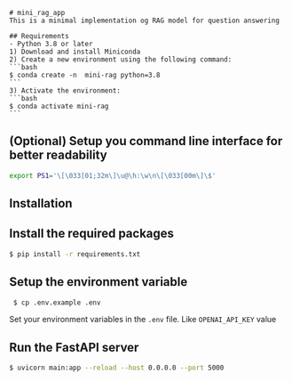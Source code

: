     # mini_rag_app
    This is a minimal implementation og RAG model for question answering

    ## Requirements
    - Python 3.8 or later
    1) Download and install Miniconda
    2) Create a new environment using the following command:
    ```bash 
    $ conda create -n  mini-rag python=3.8
    ```
    3) Activate the environment:
    ```bash 
    $ conda activate mini-rag
    ```
    
## (Optional) Setup you command line interface for better readability
```bash 
export PS1='\[\033[01;32m\]\u@\h:\w\n\[\033[00m\]\$'
```
## Installation 
## Install the required packages
```bash
$ pip install -r requirements.txt
```
## Setup the environment variable
```bash 
 $ cp .env.example .env
 ```
 Set your environment variables in the `.env` file. Like `OPENAI_API_KEY` value
 ## Run the FastAPI server 
 ```bash
 $ uvicorn main:app --reload --host 0.0.0.0 --port 5000
 ```
 




